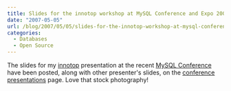 ```yaml
---
title: Slides for the innotop workshop at MySQL Conference and Expo 2007
date: "2007-05-05"
url: /blog/2007/05/05/slides-for-the-innotop-workshop-at-mysql-conference-and-expo-2007/
categories:
  - Databases
  - Open Source
---
```

The slides for my [innotop](http://code.google.com/p/innotop) presentation at the recent [MySQL Conference](http://www.mysqlconf.com/) have been posted, along with other presenter's slides, on the [conference presentations](http://conferences.oreillynet.com/pub/w/54/presentations.html) page. Love that stock photography!

